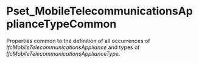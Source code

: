 # Pset_MobileTelecommunicationsApplianceTypeCommon

Properties common to the definition of all occurrences of _IfcMobileTelecommunicationsAppliance_ and types of _IfcMobileTelecommunicationsApplianceType_.

